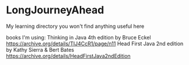 # LongJourneyAhead
My learning directory you won't find anything useful here

books I'm using:
Thinking in Java 4th edition by Bruce Eckel
https://archive.org/details/TIJ4CcR1/page/n11
Head First Java 2nd edition by Kathy Sierra & Bert Bates
https://archive.org/details/HeadFirstJava2ndEdition
